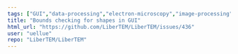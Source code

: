 ```yaml
---
tags: ["GUI","data-processing","electron-microscopy","image-processing","python"]
title: "Bounds checking for shapes in GUI"
html_url: "https://github.com/LiberTEM/LiberTEM/issues/436"
user: "uellue"
repo: "LiberTEM/LiberTEM"
---
```


